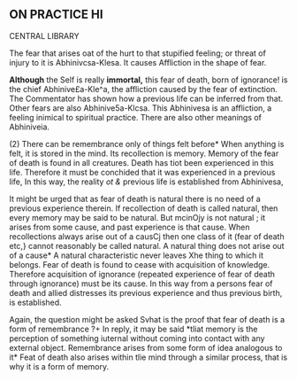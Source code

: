 ## **ON PRACTICE HI**

CENTRAL LIBRARY

The fear that arises oat of the hurt to that stupified feeling; or threat of injury to it is Abhinivcsa-Klesa. It causes Affliction in the shape of fear.

**Although** the Self is really **immortal,** this fear of death, born of ignorance! is the chief Abhinive£a-Kle^a, the affliction caused by the fear of extinction. The Commentator has shown how a previous life can be inferred from that. Other fears are also Abhinive5a-Klcsa. This Abhinivesa is an affliction, a feeling inimical to spiritual practice. There are also other meanings of Abhiniveia.

(2) There can be remembrance only of things felt before\* When anything is felt, it is stored in the mind. Its recollection is memory. Memory of the fear of death is found in all creatures. Death has tiot been experienced in this life. Therefore it must be conchided that it was experienced in a previous life, In this way, the reality *ot &* previous life is established from Abhinivesa,

It might be urged that as fear of death is natural there is no need of a previous experience therein. If recollection of death is called natural, then every memory may be said to be natural. But mcinOjy is not natural ; it arises from some cause, and past experience is that cause. When recollections always arise out of a causCj then one class of it (fear of death etc,} cannot reasonably be called natural. A natural thing does not arise out of a cause\* A natural characteristic never leaves Xhe thing to which it belongs. Fear of death is found to cease with acquisition of knowledge. Therefore acquisition of ignorance (repeated experience of fear of death through ignorance) must be its cause. In this way from a persons fear of death and allied distresses its previous experience and thus previous birth, is established.

Again, the question might be asked Svhat is the proof that fear of death is a form of remembrance ?+ In reply, it may be said \*tliat memory is the perception of something iuternal without coming into contact with any external object. Remembrance arises from some form of idea analogous to it\* Feat of death also arises within tlie mind through a similar process, that is why it is a form of memory.